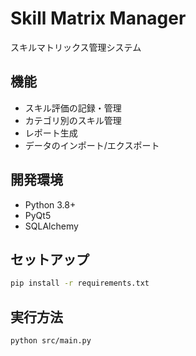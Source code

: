 # Skill Matrix Manager

スキルマトリックス管理システム

## 機能
- スキル評価の記録・管理
- カテゴリ別のスキル管理
- レポート生成
- データのインポート/エクスポート

## 開発環境
- Python 3.8+
- PyQt5
- SQLAlchemy

## セットアップ
```bash
pip install -r requirements.txt
```

## 実行方法
```bash
python src/main.py
```

